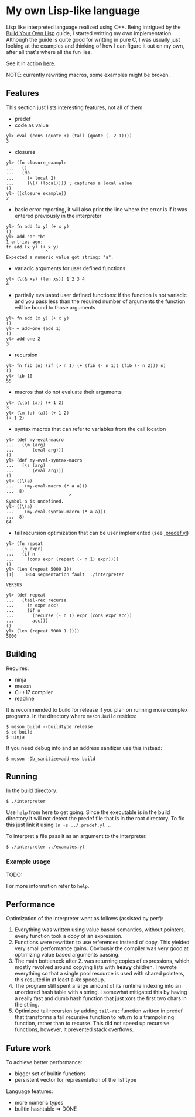 # My own Lisp-like language

 Lisp like interpreted language realized using C++. Being intrigued by the [Build Your Own Lisp](http://www.buildyourownlisp.com) guide, I started writting my own implementation. Although the guide is quite good for writting in pure C, I was usually just looking at the examples and thinking of how I can figure it out on my own, after all that's where all the fun lies.

 See it in action [here](https://yatsukha.github.io/yl/main.html).

 NOTE: currently rewriting macros, some examples might be broken.

## Features

This section just lists interesting features, not all of them.

 * predef
 * code as value
 ```
yl> eval (cons (quote +) (tail (quote (- 2 1))))
3
 ```
 * closures 
  ```
yl> (fn closure_example
...   ()
...   (do
...     (= local 2)
...     (\() (local)))) ; captures a local value
()
yl> ((closure_example))
2
 ```
 * basic error reporting, it will also print the line where the error is if it was entered previously in the interpreter
 ```
yl> fn add (x y) (+ x y)
()
yl> add "a" "b"
1 entries ago:
fn add (x y) (+ x y)
                ^
Expected a numeric value got string: "a".
 ```
 * variadic arguments for user defined functions
 ```
yl> (\(& xs) (len xs)) 1 2 3 4
4
 ```
 * partially evaluated user defined functions: if the function is not variadic and you pass less than the required number of arguments the function will be bound to those arguments
 ```
yl> fn add (x y) (+ x y)
()
yl> = add-one (add 1)
()
yl> add-one 2
3
 ```
 * recursion
 ```
yl> fn fib (n) (if (> n 1) (+ (fib (- n 1)) (fib (- n 2))) n)
()
yl> fib 10
55
 ```
 * macros that do not evaluate their arguments
 ```
yl> (\(a) (a)) (+ 1 2)
3
yl> (\m (a) (a)) (+ 1 2)
(+ 1 2)
 ```
 * syntax macros that can refer to variables from the call location
 ```
yl> (def my-eval-macro
...   (\m (arg)
...       (eval arg)))
()
yl> (def my-eval-syntax-macro
...   (\s (arg)
...       (eval arg)))
()
yl> ((\(a)
...    (my-eval-macro (* a a)))
...  8)
                         ^
Symbol a is undefined.
yl> ((\(a)
...    (my-eval-syntax-macro (* a a)))
...  8)
64
 ```
 * tail recursion optimization that can be user implemented (see [.predef.yl](https://github.com/yatsukha/yl/blob/master/.predef.yl#L55-L79))
 ```
yl> (fn repeat
...   (n expr)
...   (if n
...     (cons expr (repeat (- n 1) expr))))
()
yl> (len (repeat 5000 1))
[1]    3864 segmentation fault  ./interpreter

VERSUS

yl> (def repeat
...   (tail-rec recurse
...     (n expr acc)
...     (if n
...       (recurse (- n 1) expr (cons expr acc))
...       acc)))
()
yl> (len (repeat 5000 1 ()))
5000
 ```


## Building

Requires:
  * ninja
  * meson
  * C++17 compiler
  * readline

It is recommended to build for release if you plan on running more complex programs.
In the directory where `meson.build` resides:

```
$ meson build --buildtype release
$ cd build
$ ninja
```

If you need debug info and an address sanitizer use this instead:

```
$ meson -Db_sanitize=address build
```

## Running

In the build directory:

```
$ ./interpreter
```

Use `help` from here to get going. Since the executable is in the build directory it will not detect the predef file that is in the root directory. To fix this just link it using `ln -s ../.predef.yl .`.

To interpret a file pass it as an argument to the interpreter.

```
$ ./interpreter ../examples.yl
```

### Example usage

TODO:

For more information refer to `help`.

## Performance

Optimization of the interpreter went as follows (assisted by perf):
  1. Everything was written using value based semantics, without pointers, every function took a copy of an expression.
  2. Functions were rewritten to use references instead of copy. This yielded very small performance gains. Obviously the compiler was very good at optimizing value based arguments passing.
  3. The main bottleneck after 2. was returning copies of expressions, which mostly revolved around copying lists with __heavy__ children. I rewrote everything so that a single pool resource is used with shared pointers, this resulted in at least a 4x speedup.
  4. The program still spent a large amount of its runtime indexing into an unordered hash table with a string. I somewhat mitigated this by having a really fast and dumb hash function that just xors the first two chars in the string.
  5. Optimized tail recursion by adding `tail-rec` function written in predef that transforms a tail recursive function to return to a trampolining function, rather than to recurse. This did not speed up recursive functions, however, it prevented stack overflows.

## Future work

To achieve better performance:
  * bigger set of builtin functions
  * persistent vector for representation of the list type

Language features:
  * more numeric types
  * builtin hashtable => DONE
